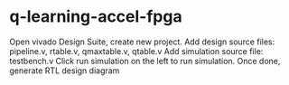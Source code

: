 # q-learning-accel-fpga

Open vivado Design Suite, create new project.
Add design source files: pipeline.v, rtable.v, qmaxtable.v, qtable.v
Add simulation source file: testbench.v
Click run simulation on the left to run simulation. Once done, generate RTL design diagram

